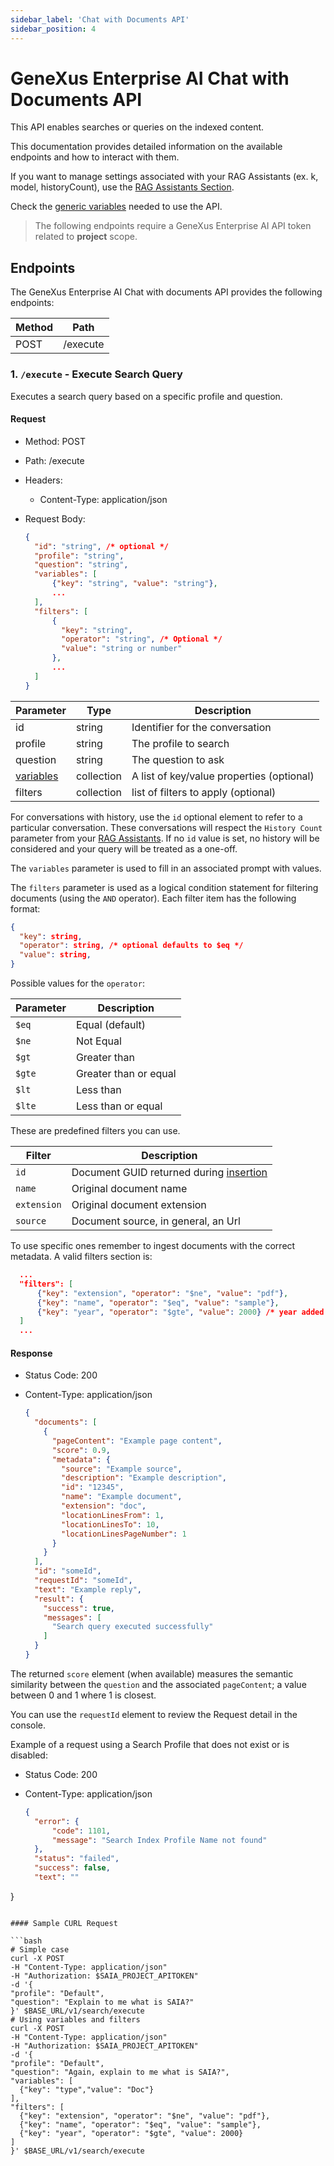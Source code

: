 ```yaml
---
sidebar_label: 'Chat with Documents API'
sidebar_position: 4
---
```


# GeneXus Enterprise AI Chat with Documents API

This API enables searches or queries on the indexed content. 

This documentation provides detailed information on the available endpoints and how to interact with them. 

If you want to manage settings associated with your RAG Assistants (ex. k, model, historyCount), use the [RAG Assistants Section](../RAG/RAGAssistantsSection.md).

Check the [generic variables](./APIReference.md#generic-variables) needed to use the API.

> The following endpoints require a GeneXus Enterprise AI API token related to **project** scope.

## Endpoints

The GeneXus Enterprise AI Chat with documents API provides the following endpoints:

| Method | Path                  |
| ------ | --------------------- |
| POST   | /execute              |

### 1. `/execute` - Execute Search Query

Executes a search query based on a specific profile and question.

#### Request

- Method: POST
- Path: /execute
- Headers:
  - Content-Type: application/json
- Request Body:

  ```json
  {
    "id": "string", /* optional */
    "profile": "string",
    "question": "string",
    "variables": [
        {"key": "string", "value": "string"},
        ...
    ],
    "filters": [
        {
          "key": "string",
          "operator": "string", /* Optional */
          "value": "string or number"
        },
        ...
    ]
  }
  ```

| Parameter | Type   | Description                     |
| --------- | ------ | ------------------------------- |
| id | string | Identifier for the conversation |
| profile   | string | The profile to search |
| question  | string | The question to ask |
| [variables](../Prompt.md#design) | collection | A list of key/value properties (optional) |
| filters | collection | list of filters to apply (optional) |

For conversations with history, use the `id` optional element to refer to a particular conversation. These conversations will respect the `History Count` parameter from your [RAG Assistants](../RAG/RAGAssistantsSection.md#History-Message-Count). If no `id` value is set, no history will be considered and your query will be treated as a one-off. 

The `variables` parameter is used to fill in an associated prompt with values. 

The `filters` parameter is used as a logical condition statement for filtering documents (using the `AND` operator). Each filter item has the following format:

```json
{
  "key": string,
  "operator": string, /* optional defaults to $eq */
  "value": string,
}
```

Possible values for the `operator`:

| Parameter | Description |
| --------- | ----------- |
| `$eq` | Equal (default) |
| `$ne` | Not Equal |
| `$gt` | Greater than |
| `$gte` | Greater than or equal|
| `$lt` | Less than |
| `$lte` | Less than or equal|

These are predefined filters you can use.

| Filter | Description |
| --------- | ----------- |
| `id` | Document GUID returned during [insertion](./SearchProfileAPI.md#post-v1searchprofilenamedocument) |
| `name` | Original document name |
| `extension` | Original document extension |
| `source` | Document source, in general, an Url |

To use specific ones remember to ingest documents with the correct metadata. A valid filters section is:

```json
  ...
  "filters": [
      {"key": "extension", "operator": "$ne", "value": "pdf"},
      {"key": "name", "operator": "$eq", "value": "sample"},
      {"key": "year", "operator": "$gte", "value": 2000} /* year added during ingestion */
  ]
  ...
```

#### Response

- Status Code: 200
- Content-Type: application/json

  ```json
  {
    "documents": [
      {
        "pageContent": "Example page content",
        "score": 0.9,
        "metadata": {
          "source": "Example source",
          "description": "Example description",
          "id": "12345",
          "name": "Example document",
          "extension": "doc",
          "locationLinesFrom": 1,
          "locationLinesTo": 10,
          "locationLinesPageNumber": 1
        }
      }
    ],
    "id": "someId",
    "requestId": "someId",
    "text": "Example reply",
    "result": {
      "success": true,
      "messages": [
        "Search query executed successfully"
      ]
    }
  }
  ```

The returned `score` element (when available) measures the semantic similarity between the `question` and the associated `pageContent`; a value between 0 and 1 where 1 is closest.

You can use the `requestId` element to review the Request detail in the console.

Example of a request using a Search Profile that does not exist or is disabled:
- Status Code: 200
- Content-Type: application/json

  ```json
  {
    "error": {
        "code": 1101,
        "message": "Search Index Profile Name not found"
    },
    "status": "failed",
    "success": false,
    "text": ""
}
  ```

#### Sample CURL Request

```bash
# Simple case
curl -X POST
  -H "Content-Type: application/json"
  -H "Authorization: $SAIA_PROJECT_APITOKEN"
  -d '{
  "profile": "Default",
  "question": "Explain to me what is SAIA?"
}' $BASE_URL/v1/search/execute
# Using variables and filters
curl -X POST
  -H "Content-Type: application/json"
  -H "Authorization: $SAIA_PROJECT_APITOKEN"
  -d '{
  "profile": "Default",
  "question": "Again, explain to me what is SAIA?",
  "variables": [
    {"key": "type","value": "Doc"}
  ],
  "filters": [
    {"key": "extension", "operator": "$ne", "value": "pdf"},
    {"key": "name", "operator": "$eq", "value": "sample"},
    {"key": "year", "operator": "$gte", "value": 2000}
  ]
}' $BASE_URL/v1/search/execute    
```
